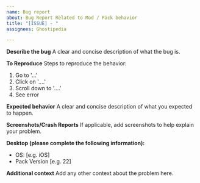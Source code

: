 ```yaml
---
name: Bug report
about: Bug Report Related to Mod / Pack behavior
title: "[ISSUE] - "
assignees: Ghostipedia

---
```


**Describe the bug**
A clear and concise description of what the bug is.

**To Reproduce**
Steps to reproduce the behavior:
1. Go to '...'
2. Click on '....'
3. Scroll down to '....'
4. See error

**Expected behavior**
A clear and concise description of what you expected to happen.

**Screenshots/Crash Reports**
If applicable, add screenshots to help explain your problem.

**Desktop (please complete the following information):**
 - OS: [e.g. iOS]
 - Pack Version [e.g. 22]

**Additional context**
Add any other context about the problem here.
